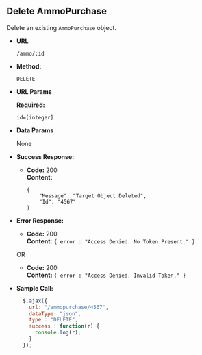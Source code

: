 **Delete AmmoPurchase**
----
Delete an existing `AmmoPurchase` object.

* **URL**

  `/ammo/:id`

* **Method:**

  `DELETE`

*  **URL Params**

   **Required:**

   `id=[integer]`

* **Data Params**

  None

* **Success Response:**

  * **Code:** 200 <br />
    **Content:**
    ```
    {
        "Message": "Target Object Deleted",
        "Id": "4567"
    }
    ```

* **Error Response:**

  * **Code:** 200 <br />
    **Content:** `{ error : "Access Denied. No Token Present." }`

  OR

    * **Code:** 200 <br />
      **Content:** `{ error : "Access Denied. Invalid Token." }`

* **Sample Call:**

  ```javascript
    $.ajax({
      url: "/ammopurchase/4567",
      dataType: "json",
      type : "DELETE",
      success : function(r) {
        console.log(r);
      }
    });
  ```

